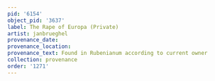 ```yaml
---
pid: '6154'
object_pid: '3637'
label: The Rape of Europa (Private)
artist: janbrueghel
provenance_date:
provenance_location:
provenance_text: Found in Rubenianum according to current owner
collection: provenance
order: '1271'
---
```

